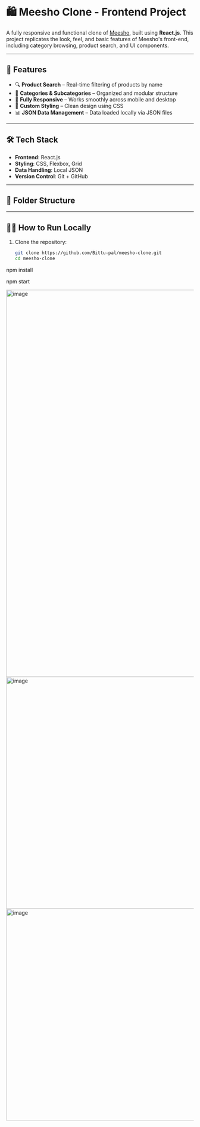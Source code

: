 # 🛍️ Meesho Clone - Frontend Project

A fully responsive and functional clone of [Meesho](https://www.meesho.com), built using **React.js**. This project replicates the look, feel, and basic features of Meesho's front-end, including category browsing, product search, and UI components.

---

## 🚀 Features

- 🔍 **Product Search** – Real-time filtering of products by name
- 📂 **Categories & Subcategories** – Organized and modular structure
- 📱 **Fully Responsive** – Works smoothly across mobile and desktop
- 💅 **Custom Styling** – Clean design using CSS
- 📊 **JSON Data Management** – Data loaded locally via JSON files

---

## 🛠️ Tech Stack

- **Frontend**: React.js
- **Styling**: CSS, Flexbox, Grid
- **Data Handling**: Local JSON
- **Version Control**: Git + GitHub

---

## 📁 Folder Structure

---

## 🧑‍💻 How to Run Locally

1. Clone the repository:
   ```bash
   git clone https://github.com/Bittu-pal/meesho-clone.git
   cd meesho-clone

npm install

npm start


<img width="1913" height="1038" alt="image" src="https://github.com/user-attachments/assets/ae2ff567-f08e-4811-8826-ff27c08a2e9f" />

<img width="1200" height="622" alt="image" src="https://github.com/user-attachments/assets/07923ec9-ccf3-4f47-8758-2dbf718e24d1" />
<img width="1190" height="568" alt="image" src="https://github.com/user-attachments/assets/516f3e71-4723-4a38-b2fa-8f417634ebe8" />



